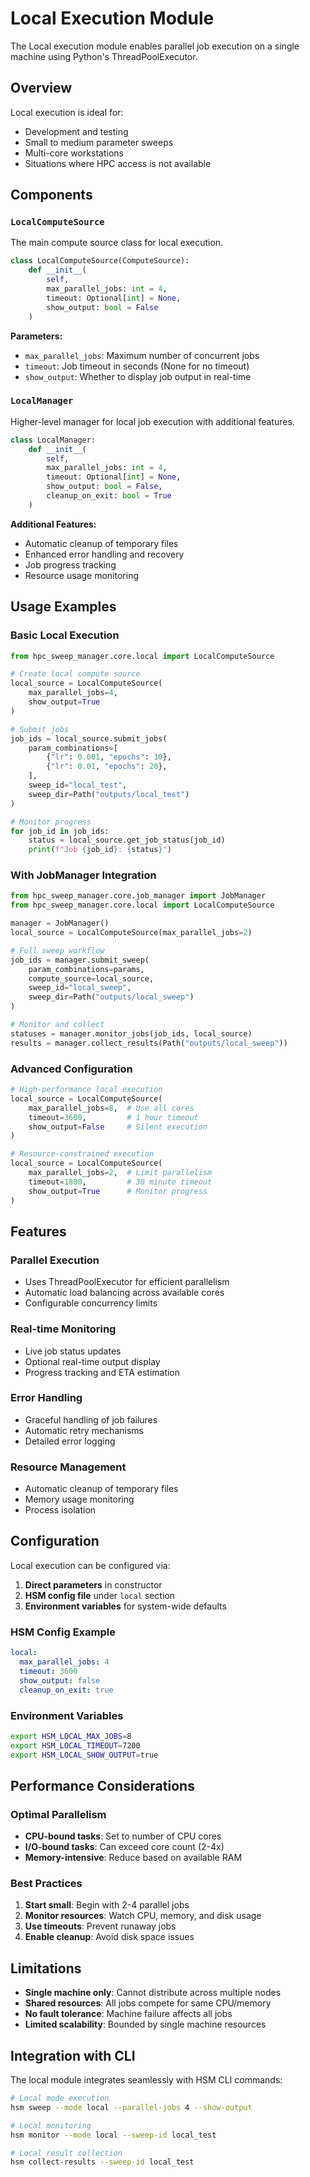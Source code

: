 # Local Execution Module

The Local execution module enables parallel job execution on a single machine using Python's ThreadPoolExecutor.

## Overview

Local execution is ideal for:
- Development and testing
- Small to medium parameter sweeps
- Multi-core workstations
- Situations where HPC access is not available

## Components

### `LocalComputeSource`

The main compute source class for local execution.

```python
class LocalComputeSource(ComputeSource):
    def __init__(
        self,
        max_parallel_jobs: int = 4,
        timeout: Optional[int] = None,
        show_output: bool = False
    )
```

**Parameters:**
- `max_parallel_jobs`: Maximum number of concurrent jobs
- `timeout`: Job timeout in seconds (None for no timeout)
- `show_output`: Whether to display job output in real-time

### `LocalManager`

Higher-level manager for local job execution with additional features.

```python
class LocalManager:
    def __init__(
        self,
        max_parallel_jobs: int = 4,
        timeout: Optional[int] = None,
        show_output: bool = False,
        cleanup_on_exit: bool = True
    )
```

**Additional Features:**
- Automatic cleanup of temporary files
- Enhanced error handling and recovery
- Job progress tracking
- Resource usage monitoring

## Usage Examples

### Basic Local Execution

```python
from hpc_sweep_manager.core.local import LocalComputeSource

# Create local compute source
local_source = LocalComputeSource(
    max_parallel_jobs=4,
    show_output=True
)

# Submit jobs
job_ids = local_source.submit_jobs(
    param_combinations=[
        {"lr": 0.001, "epochs": 10},
        {"lr": 0.01, "epochs": 20},
    ],
    sweep_id="local_test",
    sweep_dir=Path("outputs/local_test")
)

# Monitor progress
for job_id in job_ids:
    status = local_source.get_job_status(job_id)
    print(f"Job {job_id}: {status}")
```

### With JobManager Integration

```python
from hpc_sweep_manager.core.job_manager import JobManager
from hpc_sweep_manager.core.local import LocalComputeSource

manager = JobManager()
local_source = LocalComputeSource(max_parallel_jobs=2)

# Full sweep workflow
job_ids = manager.submit_sweep(
    param_combinations=params,
    compute_source=local_source,
    sweep_id="local_sweep",
    sweep_dir=Path("outputs/local_sweep")
)

# Monitor and collect
statuses = manager.monitor_jobs(job_ids, local_source)
results = manager.collect_results(Path("outputs/local_sweep"))
```

### Advanced Configuration

```python
# High-performance local execution
local_source = LocalComputeSource(
    max_parallel_jobs=8,  # Use all cores
    timeout=3600,         # 1 hour timeout
    show_output=False     # Silent execution
)

# Resource-constrained execution
local_source = LocalComputeSource(
    max_parallel_jobs=2,  # Limit parallelism
    timeout=1800,         # 30 minute timeout
    show_output=True      # Monitor progress
)
```

## Features

### Parallel Execution
- Uses ThreadPoolExecutor for efficient parallelism
- Automatic load balancing across available cores
- Configurable concurrency limits

### Real-time Monitoring
- Live job status updates
- Optional real-time output display
- Progress tracking and ETA estimation

### Error Handling
- Graceful handling of job failures
- Automatic retry mechanisms
- Detailed error logging

### Resource Management
- Automatic cleanup of temporary files
- Memory usage monitoring
- Process isolation

## Configuration

Local execution can be configured via:

1. **Direct parameters** in constructor
2. **HSM config file** under `local` section
3. **Environment variables** for system-wide defaults

### HSM Config Example

```yaml
local:
  max_parallel_jobs: 4
  timeout: 3600
  show_output: false
  cleanup_on_exit: true
```

### Environment Variables

```bash
export HSM_LOCAL_MAX_JOBS=8
export HSM_LOCAL_TIMEOUT=7200
export HSM_LOCAL_SHOW_OUTPUT=true
```

## Performance Considerations

### Optimal Parallelism
- **CPU-bound tasks**: Set to number of CPU cores
- **I/O-bound tasks**: Can exceed core count (2-4x)
- **Memory-intensive**: Reduce based on available RAM

### Best Practices
1. **Start small**: Begin with 2-4 parallel jobs
2. **Monitor resources**: Watch CPU, memory, and disk usage
3. **Use timeouts**: Prevent runaway jobs
4. **Enable cleanup**: Avoid disk space issues

## Limitations

- **Single machine only**: Cannot distribute across multiple nodes
- **Shared resources**: All jobs compete for same CPU/memory
- **No fault tolerance**: Machine failure affects all jobs
- **Limited scalability**: Bounded by single machine resources

## Integration with CLI

The local module integrates seamlessly with HSM CLI commands:

```bash
# Local mode execution
hsm sweep --mode local --parallel-jobs 4 --show-output

# Local monitoring
hsm monitor --mode local --sweep-id local_test

# Local result collection
hsm collect-results --sweep-id local_test
``` 